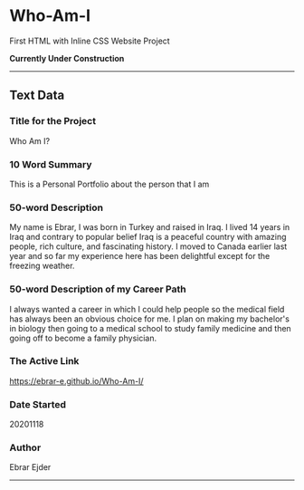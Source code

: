 # Who-Am-I
First HTML with Inline CSS Website Project

**Currently Under Construction**


---
## Text Data

### Title for the Project
Who Am I?

### 10 Word Summary
This is a Personal Portfolio about the person that I am

### 50-word Description
My name is Ebrar, I was born in Turkey and raised in Iraq. I lived 14 years in Iraq and contrary to popular belief
Iraq is a peaceful country with amazing people, rich culture, and fascinating history. I moved to Canada earlier
last year and so far my experience here has been delightful except for the freezing weather.

### 50-word Description of my Career Path
I always wanted a career in which I could help people so the medical field has always been an obvious choice for me. I plan on making my bachelor's in biology then going to a medical school to study family medicine and then going off to become a family physician.

### The Active Link
 https://ebrar-e.github.io/Who-Am-I/

### Date Started
20201118

### Author
Ebrar Ejder


---
